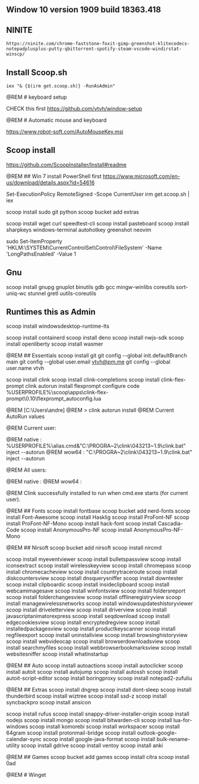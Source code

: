 Window 10 version 1909 build 18363.418
--------------------------------------
## NINITE
`https://ninite.com/chrome-faststone-foxit-gimp-greenshot-klitecodecs-notepadplusplus-putty-qbittorrent-spotify-steam-vscode-windirstat-winscp/`

## Install Scoop.sh
`iex "& {$(irm get.scoop.sh)} -RunAsAdmin"`

@REM # keyboard setup

CHECK this first https://github.com/vtvh/window-setup

@REM # Automatic mouse and keyboard

https://www.robot-soft.com/AutoMouseKey.msi

## Scoop install
https://github.com/ScoopInstaller/Install#readme

@REM ## Win 7 install PowerShell first
https://www.microsoft.com/en-us/download/details.aspx?id=54616

Set-ExecutionPolicy RemoteSigned -Scope CurrentUser
irm get.scoop.sh | iex

scoop install sudo git python 
scoop bucket add extras

scoop install wget curl speedtest-cli
scoop install pasteboard
scoop install sharpkeys windows-terminal autohotkey greenshot neovim

sudo Set-ItemProperty 'HKLM:\SYSTEM\CurrentControlSet\Control\FileSystem' -Name 'LongPathsEnabled' -Value 1

## Gnu
scoop install gnupg gnuplot binutils gdb gcc mingw-winlibs coreutils sort-uniq-wc stunnel gretl uutils-coreutils


## Runtimes this as Admin

scoop install windowsdesktop-runtime-lts

scoop install containerd
scoop install deno
scoop install nwjs-sdk
scoop install openliberty
scoop install wasmer

@REM ## Essentials
scoop install git
git config --global init.defaultBranch main
git config --global user.email vtvh@pm.me
git config --global user.name vtvh



scoop install clink
scoop install clink-completions
scoop install clink-flex-prompt
clink autorun install
flexprompt configure
code %USERPROFILE%\scoop\apps\clink-flex-prompt\0.10\flexprompt_autoconfig.lua

@REM [C:\Users\andre]
@REM > clink autorun install
@REM Current AutoRun values

@REM   Current user:

@REM     native : %USERPROFILE%\alias.cmd&"C:\PROGRA~2\clink\043213~1.9\clink.bat" inject --autorun
@REM      wow64 : "C:\PROGRA~2\clink\043213~1.9\clink.bat" inject --autorun

@REM   All users:

@REM     native : <unset>
@REM      wow64 : <unset>

@REM Clink successfully installed to run when cmd.exe starts (for current user).



@REM ## Fonts
scoop install fontbase
scoop bucket add nerd-fonts
scoop install Font-Awesome
scoop install Hasklig
scoop install ProFont-NF
scoop install ProFont-NF-Mono
scoop install hack-font
scoop install Cascadia-Code
scoop install AnonymousPro-NF
scoop install AnonymousPro-NF-Mono


@REM ## Nirsoft
scoop bucket add nirsoft
scoop install nircmd

scoop install myeventviewer
scoop install bulletspassview
scoop install iconsextract
scoop install wirelesskeyview
scoop install chromepass
scoop install chromecacheview
scoop install countrytraceroute
scoop install diskcountersview
scoop install dnsquerysniffer
scoop install downtester
scoop install clipboardic
scoop install insideclipboard
scoop install webcamimagesave
scoop install winfontsview
scoop install foldersreport
scoop install folderchangesview
scoop install offlineregistryview
scoop install managewirelessnetworks
scoop install windowsupdateshistoryviewer
scoop install driveletterview
scoop install driverview
scoop install javascriptanimatorexpress
scoop install seqdownload
scoop install edgecookiesview
scoop install encryptedregview
scoop install installedpackagesview
scoop install productkeyscanner
scoop install regfileexport
scoop install uninstallview
scoop install browsinghistoryview
scoop install webvideocap
scoop install browserdownloadsview
scoop install searchmyfiles
scoop install webbrowserbookmarksview
scoop install websitesniffer
scoop install whatinstartup


@REM ## Auto
scoop install autoactions
scoop install autoclicker
scoop install autoit
scoop install autojump
scoop install autossh
scoop install autoit-script-editor
scoop install boringproxy
scoop install notepad2-zufuliu

@REM ## Extras
scoop install dngrep
scoop install dont-sleep
scoop install thunderbird
scoop install wiztree
scoop install ssd-z
scoop install syncbackpro
scoop install ansicon

scoop install rufus
scoop install snappy-driver-installer-origin
scoop install nodejs
scoop install mongo
scoop install bitwarden-cli
scoop install lua-for-windows
scoop install komorebi
scoop install workspacer
scoop install 64gram
scoop install protonmail-bridge
scoop install outlook-google-calendar-sync
scoop install google-java-format
scoop install bulk-rename-utility
scoop install gdrive
scoop install ventoy
scoop install anki

@REM ## Games
scoop bucket add games
scoop install citra
scoop install 0ad

@REM # Winget


